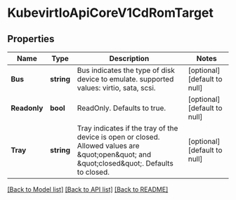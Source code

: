 # KubevirtIoApiCoreV1CdRomTarget

## Properties
Name | Type | Description | Notes
------------ | ------------- | ------------- | -------------
**Bus** | **string** | Bus indicates the type of disk device to emulate. supported values: virtio, sata, scsi. | [optional] [default to null]
**Readonly** | **bool** | ReadOnly. Defaults to true. | [optional] [default to null]
**Tray** | **string** | Tray indicates if the tray of the device is open or closed. Allowed values are \&quot;open\&quot; and \&quot;closed\&quot;. Defaults to closed. | [optional] [default to null]

[[Back to Model list]](../README.md#documentation-for-models) [[Back to API list]](../README.md#documentation-for-api-endpoints) [[Back to README]](../README.md)


